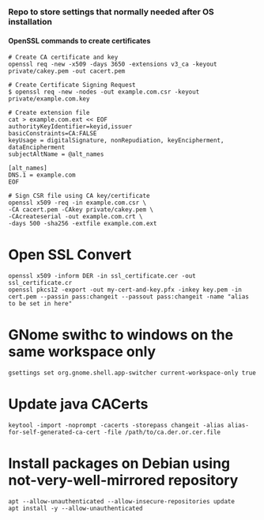### Repo to store settings that normally needed after OS installation

#### OpenSSL commands to create certificates
    # Create CA certificate and key
    openssl req -new -x509 -days 3650 -extensions v3_ca -keyout private/cakey.pem -out cacert.pem
    
    # Create Certificate Signing Request
    $ openssl req -new -nodes -out example.com.csr -keyout private/example.com.key
    
    # Create extension file
    cat > example.com.ext << EOF
    authorityKeyIdentifier=keyid,issuer
    basicConstraints=CA:FALSE
    keyUsage = digitalSignature, nonRepudiation, keyEncipherment, dataEncipherment
    subjectAltName = @alt_names

    [alt_names]
    DNS.1 = example.com
    EOF
    
    # Sign CSR file using CA key/certificate
    openssl x509 -req -in example.com.csr \
    -CA cacert.pem -CAkey private/cakey.pem \
    -CAcreateserial -out example.com.crt \
    -days 500 -sha256 -extfile example.com.ext
    
# Open SSL Convert
    openssl x509 -inform DER -in ssl_certificate.cer -out ssl_certificate.cr
    openssl pkcs12 -export -out my-cert-and-key.pfx -inkey key.pem -in cert.pem --passin pass:changeit --passout pass:changeit -name "alias to be set in here"

# GNome swithc to windows on the same workspace only
    gsettings set org.gnome.shell.app-switcher current-workspace-only true


# Update java CACerts
    keytool -import -noprompt -cacerts -storepass changeit -alias alias-for-self-generated-ca-cert -file /path/to/ca.der.or.cer.file

# Install packages on Debian using not-very-well-mirrored repository
    apt --allow-unauthenticated --allow-insecure-repositories update 
    apt install -y --allow-unauthenticated
